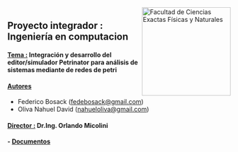 <img src="https://drive.google.com/uc?export=view&id=1fBDbTvato9MGgCJ-yMGF_cw-f8K1AZ3K" title="Facultad de Ciencias Exactas Físicas y Naturales" width="200" img align="right"/>

## Proyecto integrador : Ingeniería en computacion 

#### <ins>Tema :</ins> Integración y desarrollo del editor/simulador Petrinator para análisis de sistemas mediante de redes de petri

#### <ins>Autores</ins> 
- Federico Bosack  (<fedebosack@gmail.com>)
- Oliva Nahuel David   (<nahueloliva@gmail.com>)

#### <ins>Director :</ins> Dr.Ing. Orlando Micolini

#### - [Documentos](https://drive.google.com/drive/folders/1uNZ8VyM7oHyWAPjXcXDwKA1AN3WtBTnV?usp=sharing)
